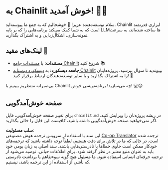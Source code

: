 <!--
CO_OP_TRANSLATOR_METADATA:
{
  "original_hash": "c49526c7abc56b0b5f1e835c1739f18e",
  "translation_date": "2025-05-20T09:53:30+00:00",
  "source_file": "11-mcp/code_samples/github-mcp/chainlit.md",
  "language_code": "fa"
}
-->
# به Chainlit خوش آمدید! 🚀🤖

سلام توسعه‌دهنده عزیز! 👋 خوشحالیم که به جمع ما پیوسته‌اید. Chainlit ابزاری قدرتمند است که به شما کمک می‌کند برنامه‌هایی را که بر پایه LLMها ساخته شده‌اند، به سرعت نمونه‌سازی، اشکال‌زدایی و به اشتراک بگذارید.

## لینک‌های مفید 🔗

- **مستندات:** با [مستندات جامع Chainlit](https://docs.chainlit.io) شروع کنید 📚  
- **جامعه دیسکورد:** به [دیسکورد دوستانه Chainlit](https://discord.gg/k73SQ3FyUh) بپیوندید تا سوال بپرسید، پروژه‌هایتان را به اشتراک بگذارید و با سایر توسعه‌دهندگان ارتباط برقرار کنید! 💬

بی‌صبرانه منتظریم ببینیم با Chainlit چه می‌سازید! برنامه‌نویسی خوش! 💻😊

## صفحه خوش‌آمدگویی

برای تغییر صفحه خوش‌آمدگویی، فایل `chainlit.md` در ریشه پروژه‌تان را ویرایش کنید. اگر نمی‌خواهید صفحه خوش‌آمدگویی داشته باشید، کافیست این فایل را خالی بگذارید.

**سلب مسئولیت**:  
این سند با استفاده از سرویس ترجمه هوش مصنوعی [Co-op Translator](https://github.com/Azure/co-op-translator) ترجمه شده است. در حالی که ما در تلاش برای دقت هستیم، لطفاً توجه داشته باشید که ترجمه‌های خودکار ممکن است حاوی خطاها یا نادرستی‌هایی باشند. سند اصلی به زبان بومی خود باید به عنوان منبع معتبر در نظر گرفته شود. برای اطلاعات حیاتی، توصیه می‌شود از ترجمه حرفه‌ای انسانی استفاده شود. ما مسئول هیچ گونه سوءتفاهم یا برداشت نادرستی که ناشی از استفاده از این ترجمه باشد، نیستیم.